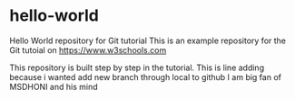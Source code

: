 # hello-world
Hello World repository for Git tutorial
This is an example repository for the Git tutoial on https://www.w3schools.com

This repository is built step by step in the tutorial.
This is line adding because i wanted add new branch 
through local to github
I am big fan of MSDHONI and his mind
